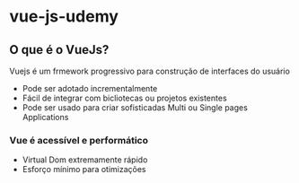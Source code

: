 # vue-js-udemy

## O que é o VueJs?

Vuejs é um frmework progressivo para construção de interfaces do usuário

- Pode ser adotado incrementalmente
- Fácil de integrar com bicliotecas ou projetos existentes
- Pode ser usado para criar sofisticadas Multi ou Single pages Applications

### Vue é acessível e performático

- Virtual Dom extremamente rápido
- Esforço mínimo para otimizações


